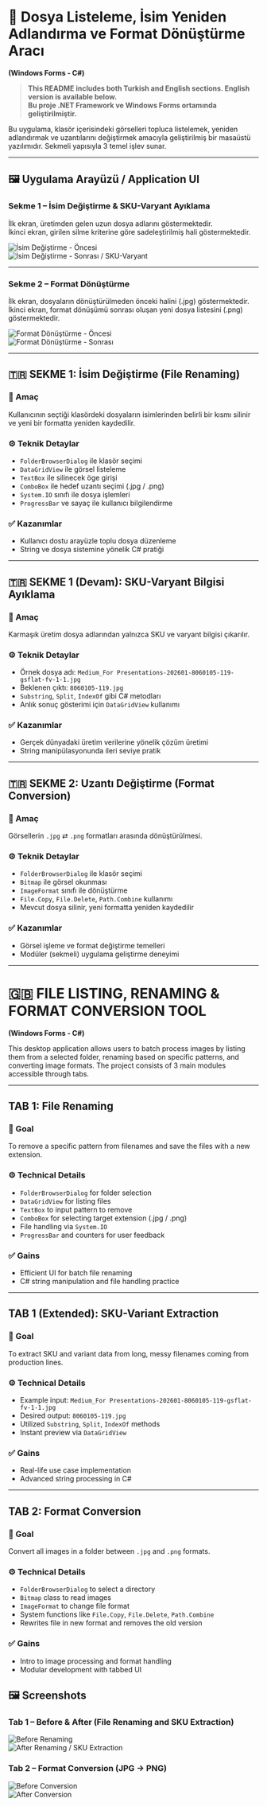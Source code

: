 # 📂 Dosya Listeleme, İsim Yeniden Adlandırma ve Format Dönüştürme Aracı  
**(Windows Forms - C#)**

> **This README includes both Turkish and English sections. English version is available below.**  
> **Bu proje .NET Framework ve Windows Forms ortamında geliştirilmiştir.**

Bu uygulama, klasör içerisindeki görselleri topluca listelemek, yeniden adlandırmak ve uzantılarını değiştirmek amacıyla geliştirilmiş bir masaüstü yazılımıdır. Sekmeli yapısıyla 3 temel işlev sunar.

---

## 🖼️ Uygulama Arayüzü / Application UI

### Sekme 1 – İsim Değiştirme & SKU-Varyant Ayıklama  
İlk ekran, üretimden gelen uzun dosya adlarını göstermektedir.  
İkinci ekran, girilen silme kriterine göre sadeleştirilmiş hali göstermektedir.

![İsim Değiştirme - Öncesi](./screenshots/Tab-1-1.png)  
![İsim Değiştirme - Sonrası / SKU-Varyant](./screenshots/Tab-1-2.png)

---

### Sekme 2 – Format Dönüştürme  
İlk ekran, dosyaların dönüştürülmeden önceki halini (.jpg) göstermektedir.  
İkinci ekran, format dönüşümü sonrası oluşan yeni dosya listesini (.png) göstermektedir.

![Format Dönüştürme - Öncesi](./screenshots/Tab-2-1.png)  
![Format Dönüştürme - Sonrası](./screenshots/Tab-2-2.png)

---

## 🇹🇷 SEKME 1: İsim Değiştirme (File Renaming)

### 🎯 Amaç  
Kullanıcının seçtiği klasördeki dosyaların isimlerinden belirli bir kısmı silinir ve yeni bir formatta yeniden kaydedilir.

### ⚙️ Teknik Detaylar  
- `FolderBrowserDialog` ile klasör seçimi  
- `DataGridView` ile görsel listeleme  
- `TextBox` ile silinecek öge girişi  
- `ComboBox` ile hedef uzantı seçimi (.jpg / .png)  
- `System.IO` sınıfı ile dosya işlemleri  
- `ProgressBar` ve sayaç ile kullanıcı bilgilendirme  

### ✅ Kazanımlar  
- Kullanıcı dostu arayüzle toplu dosya düzenleme  
- String ve dosya sistemine yönelik C# pratiği  

---

## 🇹🇷 SEKME 1 (Devam): SKU-Varyant Bilgisi Ayıklama

### 🎯 Amaç  
Karmaşık üretim dosya adlarından yalnızca SKU ve varyant bilgisi çıkarılır.

### ⚙️ Teknik Detaylar  
- Örnek dosya adı: `Medium_For Presentations-202601-8060105-119-gsflat-fv-1-1.jpg`  
- Beklenen çıktı: `8060105-119.jpg`  
- `Substring`, `Split`, `IndexOf` gibi C# metodları  
- Anlık sonuç gösterimi için `DataGridView` kullanımı

### ✅ Kazanımlar  
- Gerçek dünyadaki üretim verilerine yönelik çözüm üretimi  
- String manipülasyonunda ileri seviye pratik  

---

## 🇹🇷 SEKME 2: Uzantı Değiştirme (Format Conversion)

### 🎯 Amaç  
Görsellerin `.jpg` ⇄ `.png` formatları arasında dönüştürülmesi.

### ⚙️ Teknik Detaylar  
- `FolderBrowserDialog` ile klasör seçimi  
- `Bitmap` ile görsel okunması  
- `ImageFormat` sınıfı ile dönüştürme  
- `File.Copy`, `File.Delete`, `Path.Combine` kullanımı  
- Mevcut dosya silinir, yeni formatta yeniden kaydedilir

### ✅ Kazanımlar  
- Görsel işleme ve format değiştirme temelleri  
- Modüler (sekmeli) uygulama geliştirme deneyimi  

---

# 🇬🇧 FILE LISTING, RENAMING & FORMAT CONVERSION TOOL  
**(Windows Forms - C#)**

This desktop application allows users to batch process images by listing them from a selected folder, renaming based on specific patterns, and converting image formats. The project consists of 3 main modules accessible through tabs.

---

## TAB 1: File Renaming

### 🎯 Goal  
To remove a specific pattern from filenames and save the files with a new extension.

### ⚙️ Technical Details  
- `FolderBrowserDialog` for folder selection  
- `DataGridView` for listing files  
- `TextBox` to input pattern to remove  
- `ComboBox` for selecting target extension (.jpg / .png)  
- File handling via `System.IO`  
- `ProgressBar` and counters for user feedback  

### ✅ Gains  
- Efficient UI for batch file renaming  
- C# string manipulation and file handling practice  

---

## TAB 1 (Extended): SKU-Variant Extraction

### 🎯 Goal  
To extract SKU and variant data from long, messy filenames coming from production lines.

### ⚙️ Technical Details  
- Example input: `Medium_For Presentations-202601-8060105-119-gsflat-fv-1-1.jpg`  
- Desired output: `8060105-119.jpg`  
- Utilized `Substring`, `Split`, `IndexOf` methods  
- Instant preview via `DataGridView`

### ✅ Gains  
- Real-life use case implementation  
- Advanced string processing in C#  

---

## TAB 2: Format Conversion

### 🎯 Goal  
Convert all images in a folder between `.jpg` and `.png` formats.

### ⚙️ Technical Details  
- `FolderBrowserDialog` to select a directory  
- `Bitmap` class to read images  
- `ImageFormat` to change file format  
- System functions like `File.Copy`, `File.Delete`, `Path.Combine`  
- Rewrites file in new format and removes the old version

### ✅ Gains  
- Intro to image processing and format handling  
- Modular development with tabbed UI

## 🖼️ Screenshots

### Tab 1 – Before & After (File Renaming and SKU Extraction)  
![Before Renaming](./screenshots/Tab-1-1.png)  
![After Renaming / SKU Extraction](./screenshots/Tab-1-2.png)

### Tab 2 – Format Conversion (JPG → PNG)  
![Before Conversion](./screenshots/Tab-2-1.png)  
![After Conversion](./screenshots/Tab-2-2.png)
